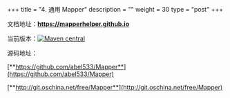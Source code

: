 +++
title = "4. 通用 Mapper"
description = ""
weight = 30
type = "post"
+++

文档地址：**https://mapperhelper.github.io**

当前版本：[![Maven central](https://maven-badges.herokuapp.com/maven-central/tk.mybatis/mapper/badge.svg)](https://maven-badges.herokuapp.com/maven-central/tk.mybatis/mapper)

源码地址：

[**https://github.com/abel533/Mapper**](https://github.com/abel533/Mapper)

[**http://git.oschina.net/free/Mapper**](http://git.oschina.net/free/Mapper)